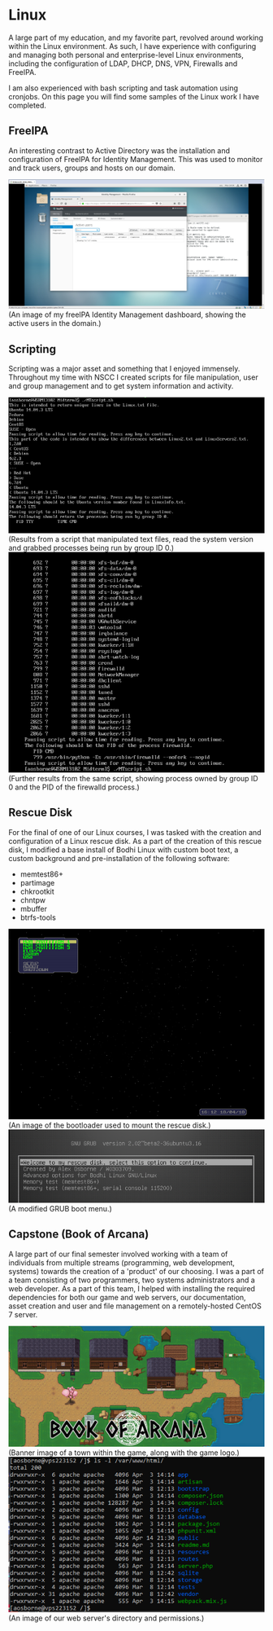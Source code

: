 # Linux
A large part of my education, and my favorite part, revolved around working within the Linux environment. As such, I have experience with configuring and managing both personal and enterprise-level Linux environments, including the configuration of LDAP, DHCP, DNS, VPN, Firewalls and FreeIPA. 

I am also experienced with bash scripting and task automation using cronjobs. On this page you will find some samples of the Linux work I have completed.

## FreeIPA
An interesting contrast to Active Directory was the installation and configuration of FreeIPA for Identity Management. This was used to monitor and track users, groups and hosts on our domain.

<img src="images/identManageImage01.png">
(An image of my freeIPA Identity Management dashboard, showing the active users in the domain.) 

## Scripting
Scripting was a major asset and something that I enjoyed immensely. Throughout my time with NSCC I created scripts for file manipulation, user and group management and to get system information and activity.

<img src="images/scriptImage01.png">
(Results from a script that manipulated text files, read the system version and grabbed processes being run by group ID 0.)

<img src="images/scriptImage02.png">
(Further results from the same script, showing process owned by group ID 0 and the PID of the firewalld process.)

## Rescue Disk
For the final of one of our Linux courses, I was tasked with the creation and configuration of a Linux rescue disk. As a part of the creation of this rescue disk, I modified a base install of Bodhi Linux with custom boot text, a custom background and pre-installation of the following software:

* memtest86+
* partimage
* chkrootkit
* chntpw
* mbuffer
* btrfs-tools

<img src="images/rescuediskImage01.png">
(An image of the bootloader used to mount the rescue disk.)

<img src="images/rescuediskImage02.png">
(A modified GRUB boot menu.)

## Capstone (Book of Arcana)
A large part of our final semester involved working with a team of individuals from multiple streams (programming, web development, systems) towards the creation of a 'product' of our choosing. I was a part of a team consisting of two programmers, two systems administrators and a web developer. As a part of this team, I helped with installing the required dependencies for both our game and web servers, our documentation, asset creation and user and file management on a remotely-hosted CentOS 7 server.

<img src="images/capstoneImage01.jpg">
(Banner image of a town within the game, along with the game logo.)

<img src="images/capstoneImage02.png">
(An image of our web server's directory and permissions.)
